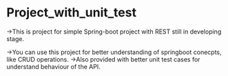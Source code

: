 # Project_with_unit_test

->This is project for simple Spring-boot project with REST still in developing stage.

->You can use this project for better understanding of springboot conecpts, like CRUD operations.
->Also provided with better unit test cases for understand behaviour of the API. 
